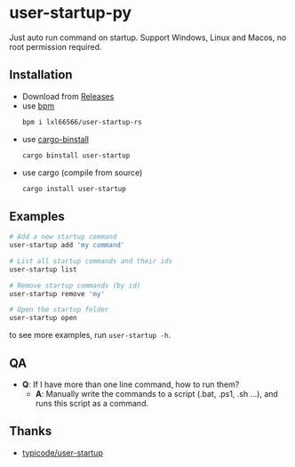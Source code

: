# user-startup-py

Just auto run command on startup. Support Windows, Linux and Macos, no root permission required.

## Installation

- Download from [Releases](https://github.com/lxl66566/user-startup-rs/releases)
- use [bpm](https://github.com/lxl66566/bpm)
  ```bash
  bpm i lxl66566/user-startup-rs
  ```
- use [cargo-binstall](https://github.com/cargo-bins/cargo-binstall)
  ```bash
  cargo binstall user-startup
  ```
- use cargo (compile from source)
  ```bash
  cargo install user-startup
  ```

## Examples

```bash
# Add a new startup command
user-startup add 'my command'

# List all startup commands and their ids
user-startup list

# Remove startup commands (by id)
user-startup remove 'my'

# Open the startup folder
user-startup open
```

to see more examples, run `user-startup -h`.

## QA

- **Q**: If I have more than one line command, how to run them?
  - **A**: Manually write the commands to a script (.bat, .ps1, .sh ...), and runs this script as a command.

## Thanks

- [typicode/user-startup](https://github.com/typicode/user-startup)
